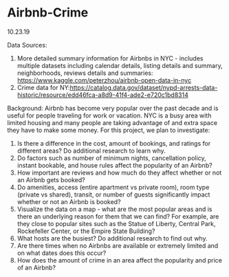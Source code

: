 # Airbnb-Crime
10.23.19

Data Sources:

1. More detailed summary information for Airbnbs in NYC - includes multiple datasets including calendar details, listing details and summary, neighborhoods, reviews details and summaries: https://www.kaggle.com/peterzhou/airbnb-open-data-in-nyc
2. Crime data for NY:https://catalog.data.gov/dataset/nypd-arrests-data-historic/resource/edd46fca-a8d9-41f4-ade2-e720c1bd8314

Background:
    Airbnb has become very popular over the past decade and is useful for people traveling for work or vacation. NYC is a busy area with       limited housing and many people are taking advantage of and extra space they have to make some money. For this project, we plan to         investigate:
    
1. Is there a difference in the cost, amount of bookings, and ratings for different areas? Do additional research to learn why.
2. Do factors such as number of minimum nights, cancellation policy, instant bookable, and house rules affect the popularity of an Airbnb?
3. How important are reviews and how much do they affect whether or not an Airbnb gets booked?
4. Do amenities, access (entire apartment vs private room), room type (private vs shared), transit, or number of guests significantly impact whether or not an Airbnb is booked?
5. Visualize the data on a map - what are the most popular areas and is there an underlying reason for them that we can find? For example, are they close to popular sites such as the Statue of Liberty, Central Park, Rockefeller Center, or the Empire State Building?
6. What hosts are the busiest? Do additional research to find out why.
7. Are there times when no Airbnbs are available or extremely limited and on what dates does this occur?
8. How does the amount of crime in an area affect the popularity and price of an Airbnb?

